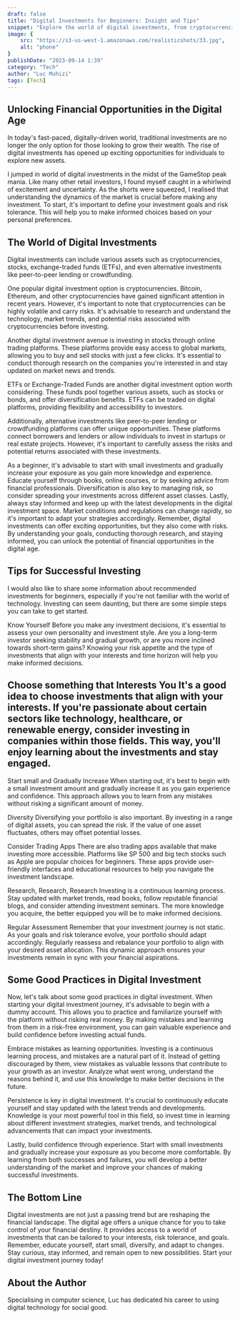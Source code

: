 ```yaml
---
draft: false
title: "Digital Investments for Beginners: Insight and Tips"
snippet: "Explore the world of digital investments, from cryptocurrencies to NFTs. Learn how to make informed choices, manage risk, and build a diverse portfolio. Start your digital investment journey today! "
image: {
    src: "https://s3-us-west-1.amazonaws.com/realisticshots/33.jpg",
    alt: "phone"
}
publishDate: "2023-09-14 1:39"
category: "Tech"
author: "Luc Muhizi"
tags: [Tech]
---
```

## Unlocking Financial Opportunities in the Digital Age
In today's fast-paced, digitally-driven world, traditional investments are no longer the only option for those looking to grow their wealth. The rise of digital investments has opened up exciting opportunities for individuals to explore new assets. 

I jumped in world of digital investments in the midst of the GameStop peak mania. Like many other retail investors, I found myself caught in a whirlwind of excitement and uncertainty. As the shorts were squeezed, I realised that understanding the dynamics of the market is crucial before making any investment. To start, it's important to define your investment goals and risk tolerance. This will help you to make informed choices based on your personal preferences. 

## The World of Digital Investments
Digital investments can include various assets such as cryptocurrencies, stocks, exchange-traded funds (ETFs), and even alternative investments like peer-to-peer lending or crowdfunding.

One popular digital investment option is cryptocurrencies. Bitcoin, Ethereum, and other cryptocurrencies have gained significant attention in recent years. However, it's important to note that cryptocurrencies can be highly volatile and carry risks. It's advisable to research and understand the technology, market trends, and potential risks associated with cryptocurrencies before investing.

Another digital investment avenue is investing in stocks through online trading platforms. These platforms provide easy access to global markets, allowing you to buy and sell stocks with just a few clicks. It's essential to conduct thorough research on the companies you're interested in and stay updated on market news and trends.

ETFs or Exchange-Traded Funds are another digital investment option worth considering. These funds pool together various assets, such as stocks or bonds, and offer diversification benefits. ETFs can be traded on digital platforms, providing flexibility and accessibility to investors.

Additionally, alternative investments like peer-to-peer lending or crowdfunding platforms can offer unique opportunities. These platforms connect borrowers and lenders or allow individuals to invest in startups or real estate projects. However, it's important to carefully assess the risks and potential returns associated with these investments.

As a beginner, it's advisable to start with small investments and gradually increase your exposure as you gain more knowledge and experience. Educate yourself through books, online courses, or by seeking advice from financial professionals. Diversification is also key to managing risk, so consider spreading your investments across different asset classes.
Lastly, always stay informed and keep up with the latest developments in the digital investment space. Market conditions and regulations can change rapidly, so it's important to adapt your strategies accordingly.
Remember, digital investments can offer exciting opportunities, but they also come with risks. By understanding your goals, conducting thorough research, and staying informed, you can unlock the potential of financial opportunities in the digital age.

## Tips for Successful Investing
I would also like to share some information about recommended investments for beginners, especially if you're not familiar with the world of technology. Investing can seem daunting, but there are some simple steps you can take to get started.

Know Yourself Before you make any investment decisions, it's essential to assess your own personality and investment style. Are you a long-term investor seeking stability and gradual growth, or are you more inclined towards short-term gains? Knowing your risk appetite and the type of investments that align with your interests and time horizon will help you make informed decisions. 

## Choose something that Interests You It's a good idea to choose investments that align with your interests. If you're passionate about certain sectors like technology, healthcare, or renewable energy, consider investing in companies within those fields. This way, you'll enjoy learning about the investments and stay engaged.

Start small and Gradually Increase When starting out, it's best to begin with a small investment amount and gradually increase it as you gain experience and confidence. This approach allows you to learn from any mistakes without risking a significant amount of money.

Diversity Diversifying your portfolio is also important. By investing in a range of digital assets, you can spread the risk. If the value of one asset fluctuates, others may offset potential losses.

Consider Trading Apps There are also trading apps available that make investing more accessible. Platforms like SP 500 and big tech stocks such as Apple are popular choices for beginners. These apps provide user-friendly interfaces and educational resources to help you navigate the investment landscape.

Research, Research, Research Investing is a continuous learning process. Stay updated with market trends, read books, follow reputable financial blogs, and consider attending investment seminars. The more knowledge you acquire, the better equipped you will be to make informed decisions.


Regular Assessment Remember that your investment journey is not static. As your goals and risk tolerance evolve, your portfolio should adapt accordingly. Regularly reassess and rebalance your portfolio to align with your desired asset allocation. This dynamic approach ensures your investments remain in sync with your financial aspirations.

## Some Good Practices in Digital Investment
Now, let's talk about some good practices in digital investment. When starting your digital investment journey, it's advisable to begin with a dummy account. This allows you to practice and familiarize yourself with the platform without risking real money. By making mistakes and learning from them in a risk-free environment, you can gain valuable experience and build confidence before investing actual funds.

Embrace mistakes as learning opportunities. Investing is a continuous learning process, and mistakes are a natural part of it. Instead of getting discouraged by them, view mistakes as valuable lessons that contribute to your growth as an investor. Analyze what went wrong, understand the reasons behind it, and use this knowledge to make better decisions in the future.

Persistence is key in digital investment. It's crucial to continuously educate yourself and stay updated with the latest trends and developments. Knowledge is your most powerful tool in this field, so invest time in learning about different investment strategies, market trends, and technological advancements that can impact your investments.

Lastly, build confidence through experience. Start with small investments and gradually increase your exposure as you become more comfortable. By learning from both successes and failures, you will develop a better understanding of the market and improve your chances of making successful investments.

## The Bottom Line
Digital investments are not just a passing trend but are reshaping the financial landscape. The digital age offers a unique chance for you to take control of your financial destiny. It provides access to a world of investments that can be tailored to your interests, risk tolerance, and goals.  Remember, educate yourself, start small, diversify, and adapt to changes. Stay curious, stay informed, and remain open to new possibilities. Start your digital investment journey today!

## About the Author
Specialising in computer science, Luc has dedicated his career to using digital technology for social good. 
